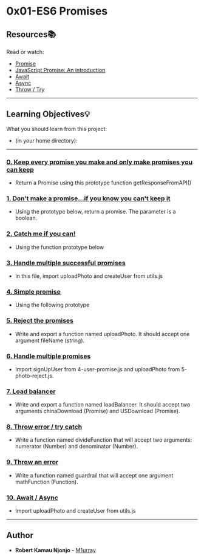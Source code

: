 # 0x01-ES6 Promises

## Resources:books:
Read or watch:
* [Promise](https://intranet.hbtn.io/rltoken/mU4W2KkOd6iZ2j3wSekQVQ)
* [JavaScript Promise: An introduction](https://intranet.hbtn.io/rltoken/NHrFfJu-_sIrYPAfRq0yLQ)
* [Await](https://intranet.hbtn.io/rltoken/P_KRoM7eWMSM678vWJxN1w)
* [Async](https://intranet.hbtn.io/rltoken/-CM2Q4-f2aVv8Vpjaexghg)
* [Throw / Try](https://intranet.hbtn.io/rltoken/AQnTda-fFLGicQJSwrDEqA)

---
## Learning Objectives:bulb:
What you should learn from this project:
* (in your home directory): 

---

### [0. Keep every promise you make and only make promises you can keep](./0-promise.js)
* Return a Promise using this prototype function getResponseFromAPI()


### [1. Don't make a promise...if you know you can't keep it](./1-promise.js)
* Using the prototype below, return a promise. The parameter is a boolean.


### [2. Catch me if you can!](./2-then.js)
* Using the function prototype below


### [3. Handle multiple successful promises](./3-all.js)
* In this file, import uploadPhoto and createUser from utils.js


### [4. Simple promise](./4-user-promise.js)
* Using the following prototype


### [5. Reject the promises](./5-photo-reject.js)
* Write and export a function named uploadPhoto. It should accept one argument fileName (string). 


### [6. Handle multiple promises](./6-final-user.js)
* Import signUpUser from 4-user-promise.js and uploadPhoto from 5-photo-reject.js.


### [7. Load balancer](./7-load_balancer.js)
* Write and export a function named loadBalancer. It should accept two arguments chinaDownload (Promise) and USDownload (Promise).


### [8. Throw error / try catch](./8-try.js)
* Write a function named divideFunction that will accept two arguments: numerator (Number) and denominator (Number).


### [9. Throw an error](./9-try.js)
* Write a function named guardrail that will accept one argument mathFunction (Function).


### [10. Await / Async](./100-await.js)
* Import uploadPhoto and createUser from utils.js

---

## Author
* **Robert Kamau Njonjo** - [M1urray](https://github.com/M1urray)